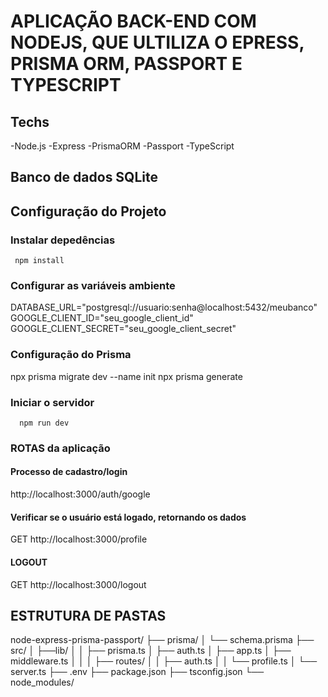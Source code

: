 # APLICAÇÃO BACK-END COM NODEJS, QUE ULTILIZA O EPRESS, PRISMA ORM, PASSPORT E TYPESCRIPT

## Techs

-Node.js
-Express 
-PrismaORM 
-Passport 
-TypeScript

## Banco de dados SQLite


## Configuração do Projeto




### Instalar depedências

```
 npm install
```

### Configurar as variáveis ambiente

DATABASE_URL="postgresql://usuario:senha@localhost:5432/meubanco"
GOOGLE_CLIENT_ID="seu_google_client_id"
GOOGLE_CLIENT_SECRET="seu_google_client_secret"


### Configuração do Prisma

npx prisma migrate dev --name init
npx prisma generate


### Iniciar o servidor

```
  npm run dev
```

### ROTAS da aplicação


#### Processo de cadastro/login 
http://localhost:3000/auth/google

#### Verificar se o usuário está logado, retornando os dados 

GET http://localhost:3000/profile


#### LOGOUT 

GET http://localhost:3000/logout



####


## ESTRUTURA DE PASTAS

node-express-prisma-passport/
├── prisma/
│   └── schema.prisma
├── src/
│   ├──lib/
│   │   ├── prisma.ts
│   ├── auth.ts
│   ├── app.ts
│   ├── middleware.ts
│   │
│   ├── routes/
│   │   ├── auth.ts
│   │   └── profile.ts
│   └── server.ts
├── .env
├── package.json
├── tsconfig.json
└── node_modules/
